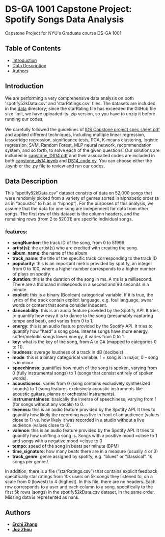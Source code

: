 # DS-GA 1001 Capstone Project: Spotify Songs Data Analysis
Capstone Project for NYU's Graduate course DS-GA 1001

## Table of Contents

- [Introduction](#introduction)
- [Data Description](#data-description)
- [Authors](#authors)

## Introduction
We are performing a very comprehensive data analysis on both 'spotify52kData.csv' and 'starRatings.csv' files. The datasets are included in the [data](/data) directory; since the starRating file has exceeded the GitHub file size limit, we have uploaded its .zip version, so you have to unzip it before running our codes.<br/>  
We carefully followed the guidelines of [IDS Capstone project spec sheet.pdf](/IDS_Capstone_project_spec_sheet.pdf) and applied different techniques, including multiple linear regression, lasso/ridge regression, significance tests, PCA, K-means clustering, logistic regression, SVM, Random Forest, MLP neural network, recommendation system, and so forth, to solve each of the given questions. 
Our solutions are included in [capstone_DS14.pdf](/capstone_DS14.pdf) and their assocaited codes are included in both [capstone_ds14.ipynb](/capstone_ds14.ipynb) and [DS14_code.py](/DS14_code.py). You can choose either the .ipynb or the .py file to review and run our codes. 

## Data Description
This “spotify52kData.csv” dataset consists of data on 52,000 songs that were randomly picked from a variety of genres sorted in alphabetic order (a as in “acoustic” to h as in “hiphop”). For the purposes of this analysis, we assume that the data for one song are independent for data from other songs. The first row of this dataset is the column headers, and the remaining rows (from 2 to 52001) are specific individual songs.
### features:
- **songNumber**: the track ID of the song, from 0 to 51999.
- **artist(s)**: the artist(s) who are credited with creating the song.
- **album_name**: the name of the album
- **track_name**: the title of the specific track corresponding to the track ID
- **popularity**: this is an important metric provided by spotify, an integer from 0 to 100, where a higher number corresponds to a higher number of plays on spotify.
- **duration**: this is the duration of the song in ms. A ms is a millisecond. There are a thousand milliseconds in a second and 60 seconds in a minute.
- **explicit**: this is a binary (Boolean) categorical variable. If it is true, the lyrics of the track contain explicit language, e.g. foul language, swear words or content that some consider indecent.
- **danceability**: this is an audio feature provided by the Spotify API. It tries to quantify how easy it is to dance to the song (presumably capturing tempo and beat), and varies from 0 to 1.
- **energy**: this is an audio feature provided by the Spotify API. It tries to quantify how “hard” a song goes. Intense songs have more energy, softer/melodic songs lower energy, it varies from 0 to 1.
- **key**: what is the key of the song, from A to G# (mapped to categories 0 to 11).
- **loudness**: average loudness of a track in dB (decibels)
- **mode**: this is a binary categorical variable. 1 = song is in major, 0 – song is in minor
- **speechiness**: quantifies how much of the song is spoken, varying from 0 (fully instrumental songs) to 1 (songs that consist entirely of spoken words).
- **acousticness**: varies from 0 (song contains exclusively synthesized sounds) to 1 (song features exclusively acoustic instruments like acoustic guitars, pianos or orchestral instruments).
- **instrumentalness**: basically the inverse of speechiness, varying from 1 (for songs without any vocals) to 0.
- **liveness**: this is an audio feature provided by the Spotify API. It tries to quantify how likely the recording was live in front of an audience (values close to 1) vs. how likely it was recorded in a studio without a live audience (values close to 0).
- **valence**: this is an audio feature provided by the Spotify API. It tries to quantify how uplifting a song is. Songs with a positive mood =close to 1 and songs with a negative mood =close to 0
- **tempo**: speed of the song in beats per minute (BPM)
- **time_signature**: how many beats there are in a measure (usually 4 or 3)
- **track_genre**: genre assigned by spotify, e.g. “blues” or “classical”. 1k songs per genre.\

In addition, there is a file (“starRatings.csv”) that contains explicit feedback, specifically star ratings from 10k users on 5k songs they listened to, on a scale from 0 (lowest) to 4 (highest). In this file, there are no headers. Each row corresponds to a user and each column to a song, specifically to the first 5k rows (songs) in the spotify52kData.csv dataset, in the same order. Missing data is represented as nans.

## Authors
- **[Erchi Zhang](https://github.com/Archertakesitez)**
- **[Joz Zhou](https://github.com/jozzhou99)**
